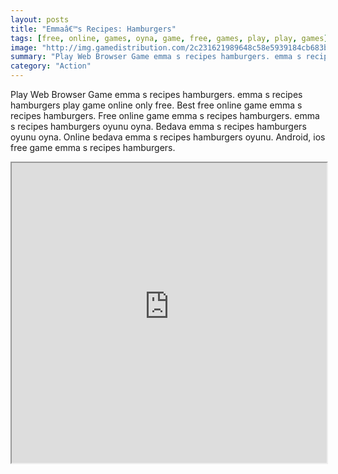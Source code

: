 ```yaml
---
layout: posts
title: "Emmaâ€™s Recipes: Hamburgers"
tags: [free, online, games, oyna, game, free, games, play, play, games]
image: "http://img.gamedistribution.com/2c231621989648c58e5939184cb683be.jpg"
summary: "Play Web Browser Game emma s recipes hamburgers. emma s recipes hamburgers play game online only free. Best free online game emma s recipes hamburgers. Free online game emma s recipes hamburgers. emma s recipes hamburgers oyunu oyna. Bedava emma s recipes hamburgers oyunu oyna. Online bedava emma s recipes hamburgers oyunu. Android, ios free game emma s recipes hamburgers."
category: "Action"
---
```


Play Web Browser Game emma s recipes hamburgers. emma s recipes hamburgers play game online only free. Best free online game emma s recipes hamburgers. Free online game emma s recipes hamburgers. emma s recipes hamburgers oyunu oyna. Bedava emma s recipes hamburgers oyunu oyna. Online bedava emma s recipes hamburgers oyunu. Android, ios free game emma s recipes hamburgers.

<iframe width="100%" height="480px;" src="http://flash.gamedistribution.com?game=2c231621989648c58e5939184cb683be"></iframe>